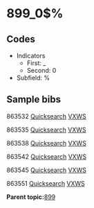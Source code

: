 # 899\_0$%

## Codes

-   Indicators
    -   First: \_
    -   Second: 0
-   Subfield: %

## Sample bibs

863532 [Quicksearch](https://search.library.yale.edu/catalog/863532) [VXWS](http://prodorbis.library.yale.edu:7014/vxws/GetHoldingsService?bibId=863532)

863535 [Quicksearch](https://search.library.yale.edu/catalog/863535) [VXWS](http://prodorbis.library.yale.edu:7014/vxws/GetHoldingsService?bibId=863535)

863538 [Quicksearch](https://search.library.yale.edu/catalog/863538) [VXWS](http://prodorbis.library.yale.edu:7014/vxws/GetHoldingsService?bibId=863538)

863542 [Quicksearch](https://search.library.yale.edu/catalog/863542) [VXWS](http://prodorbis.library.yale.edu:7014/vxws/GetHoldingsService?bibId=863542)

863545 [Quicksearch](https://search.library.yale.edu/catalog/863545) [VXWS](http://prodorbis.library.yale.edu:7014/vxws/GetHoldingsService?bibId=863545)

863551 [Quicksearch](https://search.library.yale.edu/catalog/863551) [VXWS](http://prodorbis.library.yale.edu:7014/vxws/GetHoldingsService?bibId=863551)

**Parent topic:**[899](../../tags/899/899.md)

